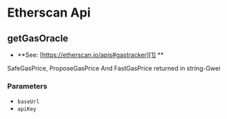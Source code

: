 # Etherscan Api

<!-- Generated by documentation.js. Update this documentation by updating the source code. -->

## getGasOracle

-   **See: [https://etherscan.io/apis#gastracker][1]
    **

SafeGasPrice, ProposeGasPrice And FastGasPrice returned in string-Gwei

### Parameters

-   `baseUrl`  
-   `apiKey`  

[1]: https://etherscan.io/apis#gastracker
